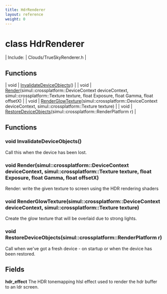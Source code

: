 ```yaml
---
title: HdrRenderer
layout: reference
weight: 0
---
```

class HdrRenderer
===

| Include: | Clouds/TrueSkyRenderer.h |



Functions
---

| void | [InvalidateDeviceObjects](#InvalidateDeviceObjects)() |
| void | [Render](#Render)(simul::crossplatform::DeviceContext deviceContext, simul::crossplatform::Texture texture, float Exposure, float Gamma, float offsetX) |
| void | [RenderGlowTexture](#RenderGlowTexture)(simul::crossplatform::DeviceContext deviceContext, simul::crossplatform::Texture texture) |
| void | [RestoreDeviceObjects](#RestoreDeviceObjects)(simul::crossplatform::RenderPlatform r) |


Functions
---

### <a name="InvalidateDeviceObjects"/>void InvalidateDeviceObjects()
Call this when the device has been lost.

### <a name="Render"/>void Render(simul::crossplatform::DeviceContext deviceContext, simul::crossplatform::Texture texture, float Exposure, float Gamma, float offsetX)
Render: write the given texture to screen using the HDR rendering shaders

### <a name="RenderGlowTexture"/>void RenderGlowTexture(simul::crossplatform::DeviceContext deviceContext, simul::crossplatform::Texture texture)
Create the glow texture that will be overlaid due to strong lights.

### <a name="RestoreDeviceObjects"/>void RestoreDeviceObjects(simul::crossplatform::RenderPlatform r)
Call when we've got a fresh device - on startup or when the device has been restored.

Fields
---

**hdr_effect**  The HDR tonemapping hlsl effect used to render the hdr buffer to an ldr screen.
